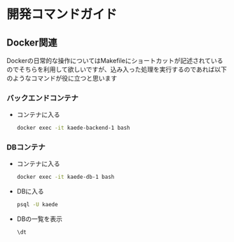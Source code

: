 # 開発コマンドガイド

## Docker関連

Dockerの日常的な操作についてはMakefileにショートカットが記述されているのでそちらを利用して欲しいですが、込み入った処理を実行するのであれば以下のようなコマンドが役に立つと思います

### バックエンドコンテナ

- コンテナに入る

    ```bash
    docker exec -it kaede-backend-1 bash
    ```

### DBコンテナ

- コンテナに入る

    ```bash
    docker exec -it kaede-db-1 bash
    ```

- DBに入る

    ```bash
    psql -U kaede
    ```

- DBの一覧を表示

    ```bash
    \dt
    ```
